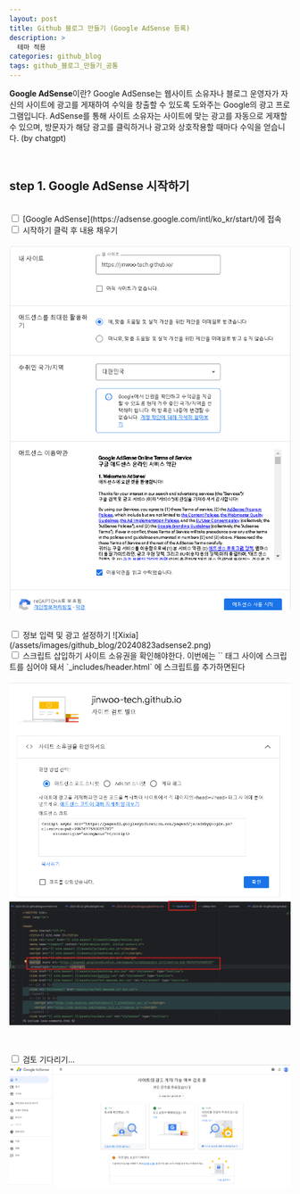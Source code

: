 ```yaml
---
layout: post
title: Github 블로그 만들기 (Google AdSense 등록)
description: >
  테마 적용
categories: github_blog
tags: github_블로그_만들기_공통
---
```

**Google AdSense**이란?
Google AdSense는 웹사이트 소유자나 블로그 운영자가 자신의 사이트에 광고를 게재하여 수익을 창출할 수 있도록 도와주는 Google의 광고 프로그램입니다. 
AdSense를 통해 사이트 소유자는 사이트에 맞는 광고를 자동으로 게재할 수 있으며, 방문자가 해당 광고를 클릭하거나 광고와 상호작용할 때마다 수익을 얻습니다. (by chatgpt)

<br>

<h2>
    <span class = "jjw_h2_style">step 1. Google AdSense 시작하기 </span>
</h2>
<br>
<input type="checkbox">  [Google AdSense](https://adsense.google.com/intl/ko_kr/start/)에 접속
<br>
<input type="checkbox">  시작하기 클릭 후 내용 채우기  

![Xixia](/assets/images/github_blog/20240823adsense.png)

<br>
<input type="checkbox">  정보 입력 및 광고 설정하기 
![Xixia](/assets/images/github_blog/20240823adsense2.png)

<br>
<input type="checkbox">  스크립트 삽입하기
사이트 소유권을 확인해야한다.
이번에는 `<head></head>` 태그 사이에 스크립트를 심어야 돼서 `_includes/header.html` 에 스크립트를 추가하면된다
<br>

![Xixia](/assets/images/github_blog/20240823adsense3.png)
![Xixia](/assets/images/github_blog/20240823adsense4.png)

<br><br>
<input type="checkbox">  검토 기다리기...
![Xixia](/assets/images/github_blog/20240823adsense5.png)
